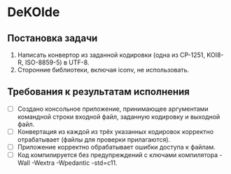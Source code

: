 # DeKOIde
## Постановка задачи
1. Написать конвертор из заданной кодировки (одна из CP-1251, KOI8-R, ISO-8859-5) в UTF-8.
2. Сторонние библиотеки, включая iconv, не использовать.

## Требования к результатам исполнения
- [ ] Создано консольное приложение, принимающее аргументами командной строки входной файл, заданную кодировку и выходной файл.
- [ ] Конвертация из каждой из трёх указанных кодировок корректно отрабатывает (файлы для проверки прилагаются).
- [ ] Приложение корректно обрабатывает ошибки доступа к файлам.
- [ ] Код компилируется без предупреждений с ключами компилятора -Wall -Wextra -Wpedantic -std=c11.